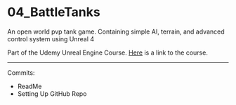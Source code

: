 # 04_BattleTanks
An open world pvp tank game. Containing simple AI, terrain, and advanced control system using Unreal 4

Part of the Udemy Unreal Engine Course. [Here](https://www.udemy.com/unrealcourse/learn/v4/t/lecture/4843694?start=8) is a link to the course. 

---

Commits:
* ReadMe
* Setting Up GitHub Repo
